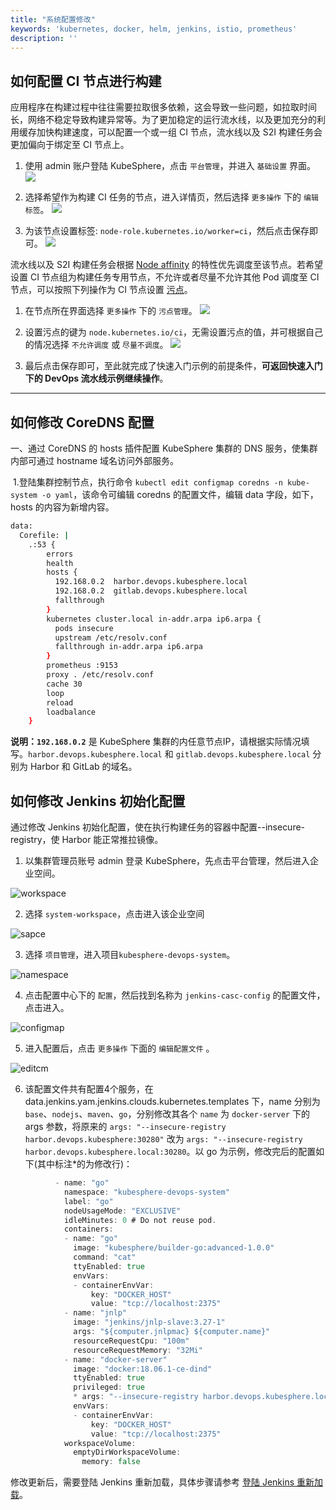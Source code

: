```yaml
---
title: "系统配置修改"
keywords: 'kubernetes, docker, helm, jenkins, istio, prometheus'
description: ''
---
```


## 如何配置 CI 节点进行构建

应用程序在构建过程中往往需要拉取很多依赖，这会导致一些问题，如拉取时间长，网络不稳定导致构建异常等。为了更加稳定的运行流水线，以及更加充分的利用缓存加快构建速度，可以配置一个或一组 CI 节点，流水线以及 S2I 构建任务会更加偏向于绑定至 CI 节点上。

 1. 使用 admin 账户登陆 KubeSphere，点击 `平台管理`，并进入 `基础设置` 界面。
 ![](https://pek3b.qingstor.com/kubesphere-docs/png/WeChat758b433a7469f64fee9fffc59aac275b.png)

 2. 选择希望作为构建 CI 任务的节点，进入详情页，然后选择 `更多操作` 下的 `编辑标签`。
 ![](https://pek3b.qingstor.com/kubesphere-docs/png/WeChat947ac3c7ab08ea8b0c7121044c1d93a2.png)

 3. 为该节点设置标签: `node-role.kubernetes.io/worker=ci`，然后点击保存即可。
 ![](https://pek3b.qingstor.com/kubesphere-docs/png/WeChatf4976c9ae64d596b7b7a5c5ac1f97c31.png)

流水线以及 S2I 构建任务会根据 [Node affinity](https://kubernetes.io/docs/concepts/configuration/assign-pod-node/#node-affinity) 的特性优先调度至该节点。若希望设置 CI 节点组为构建任务专用节点，不允许或者尽量不允许其他 Pod 调度至 CI 节点，可以按照下列操作为 CI 节点设置 [污点](https://kubernetes.io/docs/concepts/configuration/taint-and-toleration/)。

 1. 在节点所在界面选择 `更多操作` 下的 `污点管理`。
 ![](https://pek3b.qingstor.com/kubesphere-docs/png/WeChat29f987aa5df21b3fb91fa9152bfed8d6.png)

 2. 设置污点的键为 `node.kubernetes.io/ci`，无需设置污点的值，并可根据自己的情况选择 `不允许调度` 或 `尽量不调度`。
 ![](https://pek3b.qingstor.com/kubesphere-docs/png/WeChat97eea56f0a74d899fa497b8e9a165826.png)

 3. 最后点击保存即可，至此就完成了快速入门示例的前提条件，**可返回快速入门下的 DevOps 流水线示例继续操作**。


 --------

## 如何修改 CoreDNS 配置

一、通过 CoreDNS 的 hosts 插件配置 KubeSphere 集群的 DNS 服务，使集群内部可通过 hostname 域名访问外部服务。

​	1.登陆集群控制节点，执行命令 `kubectl edit configmap coredns -n kube-system -o yaml`，该命令可编辑 coredns 的配置文件，编辑 data 字段，如下， hosts 的内容为新增内容。

```bash
data:
  Corefile: |
    .:53 {
        errors
        health
        hosts {
          192.168.0.2  harbor.devops.kubesphere.local
          192.168.0.2  gitlab.devops.kubesphere.local
          fallthrough
        }
        kubernetes cluster.local in-addr.arpa ip6.arpa {
          pods insecure
          upstream /etc/resolv.conf
          fallthrough in-addr.arpa ip6.arpa
        }
        prometheus :9153
        proxy . /etc/resolv.conf
        cache 30
        loop
        reload
        loadbalance
    }
```

**说明：`192.168.0.2`** 是 KubeSphere 集群的内任意节点IP，请根据实际情况填写。`harbor.devops.kubesphere.local` 和 `gitlab.devops.kubesphere.local` 分别为 Harbor 和 GitLab 的域名。

## 如何修改 Jenkins 初始化配置

通过修改 Jenkins 初始化配置，使在执行构建任务的容器中配置--insecure-registry，使 Harbor 能正常推拉镜像。

1. 以集群管理员账号 admin 登录 KubeSphere，先点击平台管理，然后进入企业空间。

![workspace](https://kubesphere-docs.pek3b.qingstor.com/png/workspace.png)

2. 选择 `system-workspace`，点击进入该企业空间

![sapce](https://kubesphere-docs.pek3b.qingstor.com/png/sapce.png)

3. 选择 `项目管理`，进入项目`kubesphere-devops-system`。

![namespace](https://kubesphere-docs.pek3b.qingstor.com/png/namespace.png)

4. 点击配置中心下的 `配置`，然后找到名称为 `jenkins-casc-config` 的配置文件，点击进入。

![configmap](https://kubesphere-docs.pek3b.qingstor.com/png/configmap.png)

5. 进入配置后，点击 `更多操作` 下面的 `编辑配置文件` 。

![editcm](https://kubesphere-docs.pek3b.qingstor.com/png/editcm.png)

6. 该配置文件共有配置4个服务，在 data.jenkins.yam.jenkins.clouds.kubernetes.templates 下，name 分别为 `base`、`nodejs`、`maven`、`go`，分别修改其各个 `name` 为 `docker-server` 下的 args 参数，将原来的 `args: "--insecure-registry harbor.devops.kubesphere:30280"` 改为 `args: "--insecure-registry harbor.devops.kubesphere.local:30280`。以 go 为示例，修改完后的配置如下(其中标注*的为修改行)：

```go
          - name: "go"
            namespace: "kubesphere-devops-system"
            label: "go"
            nodeUsageMode: "EXCLUSIVE"
            idleMinutes: 0 # Do not reuse pod.
            containers:
            - name: "go"
              image: "kubesphere/builder-go:advanced-1.0.0"
              command: "cat"
              ttyEnabled: true
              envVars:
              - containerEnvVar:
                  key: "DOCKER_HOST"
                  value: "tcp://localhost:2375"
            - name: "jnlp"
              image: "jenkins/jnlp-slave:3.27-1"
              args: "${computer.jnlpmac} ${computer.name}"
              resourceRequestCpu: "100m"
              resourceRequestMemory: "32Mi"
            - name: "docker-server"
              image: "docker:18.06.1-ce-dind"
              ttyEnabled: true
              privileged: true
              * args: "--insecure-registry harbor.devops.kubesphere.local:30280"
              envVars:
              - containerEnvVar:
                  key: "DOCKER_HOST"
                  value: "tcp://localhost:2375"
            workspaceVolume:
              emptyDirWorkspaceVolume:
                memory: false
```

修改更新后，需要登陆 Jenkins 重新加载，具体步骤请参考 [登陆 Jenkins 重新加载](../../devops/jenkins-setting/#%E7%99%BB%E9%99%86-jenkins-%E9%87%8D%E6%96%B0%E5%8A%A0%E8%BD%BD>)。
